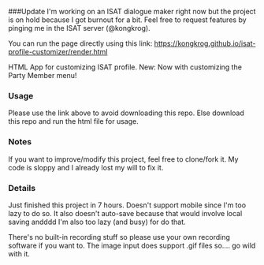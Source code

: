 ###Update
I'm working on an ISAT dialogue maker right now but the project is on hold because I got burnout for a bit. Feel free to request features by pinging me in the ISAT server (@kongkrog).

You can run the page directly using this link: https://kongkrog.github.io/isat-profile-customizer/render.html

HTML App for customizing ISAT profile.
New: Now with customizing the Party Member menu!

### Usage
Please use the link above to avoid downloading this repo.
Else download this repo and run the html file for usage.

### Notes
If you want to improve/modify this project, feel free to clone/fork it. My code is sloppy and I already lost my will to fix it.

### Details
Just finished this project in 7 hours. Doesn't support mobile since I'm too lazy to do so.
It also doesn't auto-save because that would involve local saving andddd I'm also too lazy (and busy) for do that.

There's no built-in recording stuff so please use your own recording software if you want to.
The image input does support .gif files so.... go wild with it.
